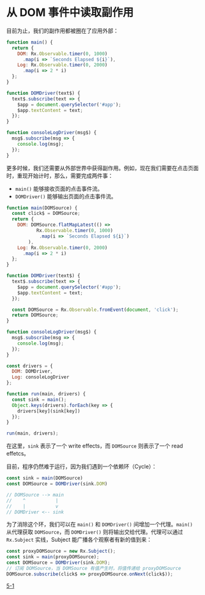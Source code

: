 # 从 DOM 事件中读取副作用

目前为止，我们的副作用都被圈在了应用外部：

```js
function main() {
  return {
    DOM: Rx.Observable.timer(0, 1000)
      .map(i => `Seconds Elapsed ${i}`),
    Log: Rx.Observable.timer(0, 2000)
      .map(i => 2 * i)
  };
}

function DOMDriver(text$) {
  text$.subscribe(text => {
    $app = document.querySelector('#app');
    $app.textContent = text;
  });
}

function consoleLogDriver(msg$) {
  msg$.subscribe(msg => {
    console.log(msg);
  });
}
```

更多时候，我们还需要从外部世界中获得副作用。例如，现在我们需要在点击页面时，重现开始计时，那么，需要完成两件事：

- `main()` 能够接收页面的点击事件流。
- `DOMDriver()` 能够输出页面的点击事件流。

```js
function main(DOMSource) {
  const click$ = DOMSource;
  return {
    DOM: DOMSource.flatMapLatest(() =>
           Rx.Observable.timer(0, 1000)
            .map(i => `Seconds Elapsed ${i}`)
        ),
    Log: Rx.Observable.timer(0, 2000)
      .map(i => 2 * i)
  };
}

function DOMDriver(text$) {
  text$.subscribe(text => {
    $app = document.querySelector('#app');
    $app.textContent = text;
  });

  const DOMSource = Rx.Observable.fromEvent(document, 'click');
  return DOMSource;
}

function consoleLogDriver(msg$) {
  msg$.subscribe(msg => {
    console.log(msg);
  });
}

const drivers = {
  DOM: DOMDriver,
  Log: consoleLogDriver
};

function run(main, drivers) {
  const sink = main();
  Object.keys(drivers).forEach(key => {
    drivers[key](sink[key])
  });
}

run(main, drivers);
```

在这里，`sink` 表示了一个 write effects，而 `DOMSource` 则表示了一个 read effetcs。

目前，程序仍然难于运行，因为我们遇到一个依赖环（Cycle）：

```js
const sink = main(DOMSource)
const DOMSource = DOMDriver(sink.DOM)

// DOMSource --> main
//    ^           |
//    |           v
// DOMDriver <-- sink
```

为了消除这个环，我们可以在 `main()` 和 `DOMDriver()` 间增加一个代理。`main()` 从代理获取 `DOMSource`，而 `DOMDriver()` 则将输出交给代理。代理可以通过 `Rx.Subject` 实线，Subject 能广播各个观察者有新的值到来：

```js
const proxyDOMSource = new Rx.Subject();
const sink = main(proxyDOMSource);
const DOMSource = DOMDriver(sink.DOM);
// 订阅 DOMSource，当 DOMSource 有值产生时，将值传递给 proxyDOMSource
DOMSource.subscribe(click$ => proxyDOMSource.onNext(click$));
```

[5-1](http://jsbin.com/nuhisuy/26/edit?js,output)
